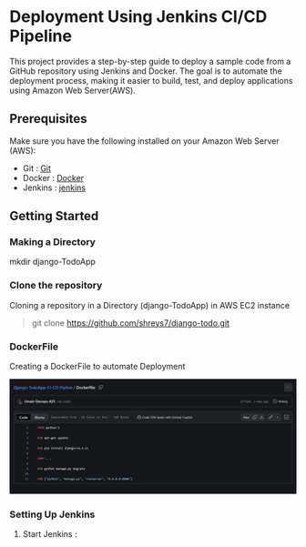 # Deployment Using Jenkins CI/CD Pipeline 

This project provides a step-by-step guide to deploy a sample code from a GitHub repository using Jenkins and Docker. The goal is to automate the deployment process, making it easier to build, test, and deploy applications using Amazon Web Server(AWS).

## Prerequisites

Make sure you have the following installed on your Amazon Web Server (AWS):

* Git : [Git](https://git-scm.com/)
* Docker : [Docker](https://docs.docker.com/get-docker/)
* Jenkins : [jenkins](https://www.jenkins.io/doc/book/installing/)

## Getting Started

### Making a Directory

mkdir django-TodoApp

### Clone the repository

Cloning a repository in a Directory (django-TodoApp) in AWS EC2 instance

> git clone https://github.com/shreys7/django-todo.git

### DockerFile

Creating a DockerFile to automate Deployment

![image](./asseets/A3.png)

### Setting Up Jenkins

1. Start Jenkins :

